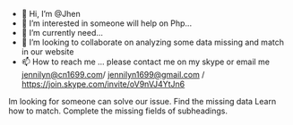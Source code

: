 - 👋 Hi, I’m @Jhen
- 👀 I’m interested in someone will help on Php...
- 🌱 I’m currently need...
- 💞️ I’m looking to collaborate on analyzing some data missing and match in our website
- 📫 How to reach me ... please contact me on my skype or email me jennilyn@cn1699.com/ jennilyn1699@gmail.com / https://join.skype.com/invite/oV9nVJ4YtJn6 

<!---
JhenCN1699/JhenCN1699 is a ✨ special ✨ repository because its `README.md` (this file) appears on your GitHub profile.
You can click the Preview link to take a look at your changes.
--->
Im looking for someone can solve our issue. 
Find the missing data
Learn how to match.
Complete the missing fields of subheadings.
